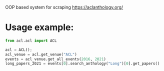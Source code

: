 
OOP based system for scraping https://aclanthology.org/

# Usage example:
```python
from acl.acl import ACL

acl = ACL();
acl_venue = acl.get_venue("ACL")
events = acl_venue.get_all_events(2016, 2021)
long_papers_2021 = events[0].search_anthology("Long")[0].get_papers()
```